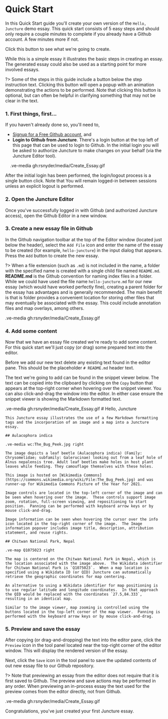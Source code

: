 # Quick Start

In this Quick Start guide you'll create your own version of the `Hello, Juncture` demo essay.  This quick start consists of 5 easy steps and should only require a couple minutes to complete if you already have a Github account.  A few minutes more if not.

Click this button to see what we're going to create. <ve-modal button-label="Hello, Juncture" src="juncture-digital/juncture/examples/hello-juncture"></ve-modal> 

While this is a simple essay it illustrates the basic steps in creating an essay.  The generated essay could also be used as a starting point for more involved essays.

?> Some of the steps in this guide include a <ve-modal></ve-modal> button below the step instruction text.  Clicking this button will open a popup with an animation demonstrating the actions to be performed.  Note that clicking this button is optional, but can often be helpful in clarifying something that may not be clear in the text.

### 1. First things, first...

If you haven't already done so, you'll need to,

- [Signup for a Free Github account](https://github.com/join), and 
- **Login to Github from Juncture**.  There's a login button at the top left of this page that can be used to login to Github.  In the initial login you will be asked to authorize Juncture to make changes on your behalf (via the Juncture Editor tool).  

<ve-modal label="Initial Github Login" width="520px" style="margin-left:1rem;">
.ve-media gh:rsnyder/media/Create_Essay.gif
</ve-modal>

After the initial login has been performed, the login/logout process is a single button click.  Note that You will remain logged-in between sessions unless an explicit logout is performed.

### 2. Open the Juncture Editor

Once you've successfully logged in with Github (and authorized Juncture access), open the Github Editor in a new window. <ve-window href="/editor" button-label="Open the Juncture Editor"></ve-window>

### 3. Create a new essay file in Github

In the Github navigation toolbar at the top of the Editor window (located just below the header), select the `Add File` icon and enter the name of the essay to be created (for example, `hello-juncture`) in the input dialog that appears.  Press the `Add` button to create the new essay.  

?> When a file extension (such as `.md`) is not included in the name, a folder with the specified name is created with a single child file named `README.md`.  **README.md** is the Github convention for naming index files in a folder.  While we could have used the file name `hello-juncture.md` for our new essay (which would have worked perfectly fine), creating a parent folder for the essay has advantages and is generally recommended.  The main benefit is that is folder provides a convenient location for storing other files that may eventually be associated with the essay.  This could include annotation files and map overlays, among others.

<ve-modal label="Create new Juncture Essay" width="520px">
.ve-media gh:rsnyder/media/Create_Essay.gif
</ve-modal>

### 4. Add some content

Now that we have an essay file created we're ready to add some content.  For this quick start we'll just copy (or drag) some prepared text into the editor.  

Before we add our new text delete any existing text found in the editor pane.  This should be the placeholder `# README.md` header text.

The text we're going to add can be found in the snippet viewer below.  The text can be copied into the clipboard by clicking on the `Copy` button that appears at the top-right corner when hovering over the snippet viewer.  You can also click-and-drag the window into the editor.  In either case ensure the snippet viewer is showing the Markdown formatted text.

<ve-modal label="Adding text, saving, and previewing" width="520px">
.ve-media gh:rsnyder/media/Create_Essay.gif
</ve-modal>

<ve-snippet label="Code snippet">
    # Hello, Juncture

    This Juncture essay illustrates the use of a few Markdown formatting tags and the incorporation of an image and a map into a Juncture  essay.

    ## Aulacophora indica

    .ve-media wc:The_Bug_Peek.jpg right

    The image depicts a leaf beetle (Aulacophora indica) (Family: Chrysomelidae; subfamily: Galerucinae) looking out from a leaf hole of Alnus nepalensis tree. Adult leaf beetles make holes in host plant leaves while feeding. They camouflage themselves with these holes.

    This image is hosted on [Wikimedia Commons](https://commons.wikimedia.org/wiki/File:The_Bug_Peek.jpg) and was runner-up for Wikimedia Commons Picture of the Year for 2021.

    Image controls are located in the top-left corner of the image and can be seen when hovering over the image.  These controls support image zoom, rotation, full-screen viewing, and repositioning to start position.  Panning can be performed with keyboard arrow keys or by mouse click-and-drag.

    Image information can be seen when hovering the cursor over the info icon located in the top-right corner of the image.  The Image information popover includes image title, description, attribution statement, and reuse rights.

    ## Chitwan National Park, Nepal

    .ve-map Q1075023 right

    The map is centered on the Chitwan National Park in Nepal, which is the location associated with the image above.  The Wikidata identifier for Chitwan National Park is `Q1075023`.  When a map location is specified using a Wikidata ID (or QID) Juncture can automatically retrieve the geographic coordinates for map centering.

    An alternative to using a Wikidata identifier for map positioning is to use regular latitude and longitude coordinates.  In that approach the QID would be replaced with the coordinates `27.5,84.333`, resulting in an identical map.
    
    Similar to the image viewer, map zooming is controlled using the buttons located in the top-left corner of the map viewer.  Panning is performed with the keyboard arrow keys or by mouse click-and-drag.
</ve-snippet>

### 5. Preview and save the essay

After copying (or drag-and-dropping) the text into the editor pane, click the `Preview` icon in the tool panel located near the top-right corner of the editor window.  This will display the rendered version of the essay.

Next, click the `Save` icon in the tool panel to save the updated contents of out new essay file to our Github repository.

?> Note that previewing an essay from the editor does not require that it is first saved to Github.  The preview and save actions may be performed in any order.  When previewing an in-process essay the text used for the preview comes from the editor directly, not from Github.

<ve-modal label="Adding text, saving, and previewing" width="520px">
.ve-media gh:rsnyder/media/Create_Essay.gif
</ve-modal>

Congratulations, you've just created your first Juncture essay. 
